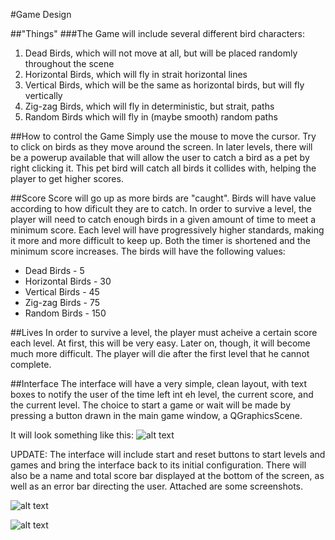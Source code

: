 #Game Design

##"Things"
###The Game will include several different bird characters:
1. Dead Birds, which will not move at all, but will be placed randomly throughout the scene
2. Horizontal Birds, which will fly in strait horizontal lines
3. Vertical Birds, which will be the same as horizontal birds, but will fly vertically
4. Zig-zag Birds, which will fly in deterministic, but strait, paths
5. Random Birds which will fly in (maybe smooth) random paths

##How to control the Game
Simply use the mouse to move the cursor. Try to click on birds as they move around the screen. In later levels, there will be a powerup available that will allow the user to catch a bird as a pet by right clicking it. This
pet bird will catch all birds it collides with, helping the player to get higher scores.

##Score
Score will go up as more birds are "caught". Birds will have value according to how dificult they are to catch.
In order to survive a level, the player will need to catch enough birds in a given amount of time to meet a minimum score.
Each level will have progressively higher standards, making it more and more difficult to keep up. Both the timer is shortened and the minimum score increases.
The birds will have the following values:
* Dead Birds - 5
* Horizontal Birds - 30
* Vertical Birds - 45
* Zig-zag Birds - 75
* Random Birds - 150

##Lives
In order to survive a level, the player must acheive a certain score each level.
At first, this will be very easy. Later on, though, it will become much more difficult.
The player will die after the first level that he cannot complete.

##Interface
The interface will have a very simple, clean layout, with text boxes to notify the user of the time left int eh level,
the current score, and the current level. The choice to start a game or wait will be made by pressing
a button drawn in the main game window, a QGraphicsScene.

It will look something like this:
![alt text](https://github.com/usc-csci102-spring2013/game_meldefon/blob/master/interface.jpeg?raw=true "Layout")

UPDATE:
The interface will include start and reset buttons to start levels and games and bring the interface back to its initial configuration. There will also be a name and total score bar
displayed at the bottom of the screen, as well as an error bar directing the user. Attached are some screenshots.

![alt text](https://github.com/usc-csci102-spring2013/game_meldefon/blob/master/interface_shot.png?raw=true "Layout")

![alt text](https://github.com/usc-csci102-spring2013/game_meldefon/blob/master/game_shot.png?raw=true "Layout")

